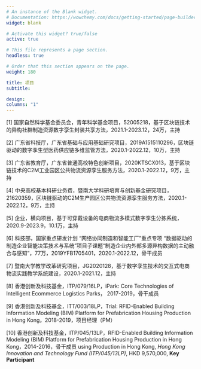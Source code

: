 ```yaml
---
# An instance of the Blank widget.
# Documentation: https://wowchemy.com/docs/getting-started/page-builder/
widget: blank

# Activate this widget? true/false
active: true

# This file represents a page section.
headless: true

# Order that this section appears on the page.
weight: 180

title: 项目
subtitle: 

design:
columns: "1"
---
```


[1] 国家自然科学基金委员会，青年科学基金项目，52005218，基于区块链技术的异构社群制造资源数字孪生封装共享方法，2021.1-2023.12，24万，主持

[2] 广东省科技厅，广东省基础与应用基础研究项目，2019A1515110296，区块链驱动的数字孪生型医药供应链多维监管方法，2020.1-2022.12，10万，主持

[3] 广东省教育厅，广东省普通高校特色创新项目，2020KTSCX013，基于区块链技术的C2M工业园区公共物流资源孪生服务方法，2020.1-2022.12，9万，主持

[4] 中央高校基本科研业务费，暨南大学科研培育与创新基金研究项目，21620359，区块链驱动的C2M生产园区公共物流资源孪生服务方法，2020.1-2022.12，9万，主持

[5] 企业，横向项目，基于可穿戴设备的电商物流多模式数字孪生分拣系统，2020.9-2023.9，10.1万，主持

[6] 科技部，国家重点研发计划 “网络协同制造和智能工厂”重点专项 “数据驱动的制造企业智能决策技术与系统”项目子课题“制造企业内外部多源异构数据的主动融合与感知”，77万，2019YFB1705401，2020.1-2022.12，骨干成员

[7] 暨南大学教学改革研究项目，JG2020128，基于数字孪生技术的交互式电商物流实践教学系统建设，2020.1-2021.12，主持

[8] 香港创新及科技基金，ITP/079/16LP，iPark: Core Technologies of Intelligent Ecommerce Logistics Parks， 2017-2019，骨干成员

[9] 香港创新及科技基金，ITT/003/18LP，Trial: RFID-Enabled Building Information Modeling (BIM) Platform for Prefabrication Housing Production in Hong Kong，2018-2019，项目经理（PM）

[10] 香港创新及科技基金，ITP/045/13LP，RFID-Enabled Building Information Modeling (BIM) Platform for Prefabrication Housing Production in Hong Kong，2014-2016，骨干成员
using Production in Hong Kong, *Hong Kong Innovation and Technology Fund (ITP/045/13LP)*, HKD 9,570,000, **Key Participant**

